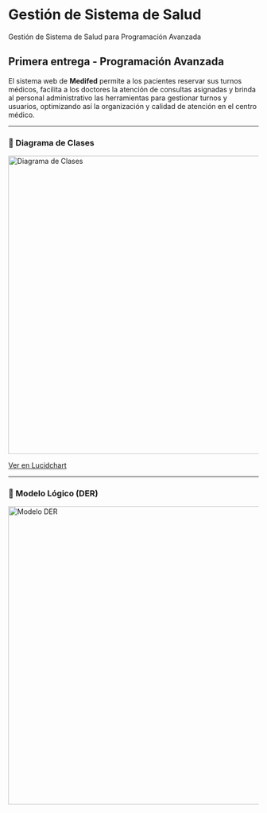 # Gestión de Sistema de Salud

Gestión de Sistema de Salud para Programación Avanzada

## Primera entrega - Programación Avanzada

El sistema web de **Medifed** permite a los pacientes reservar sus turnos médicos, facilita a los doctores la atención de consultas asignadas y brinda al personal administrativo las herramientas para gestionar turnos y usuarios, optimizando así la organización y calidad de atención en el centro médico.

---

### 🔷 Diagrama de Clases

<img src="src/img/clases.png" alt="Diagrama de Clases" width="600"/>

[Ver en Lucidchart](https://lucid.app/lucidchart/9e00b2da-0039-4392-ba96-04e8bdd8247f/edit?invitationId=inv_604d9ea7-82ab-4074-80b5-f6d6e19499c6&page=0_0#)

---

### 🔷 Modelo Lógico (DER)

<img src="src/img/der.png" alt="Modelo DER" width="600"/>
